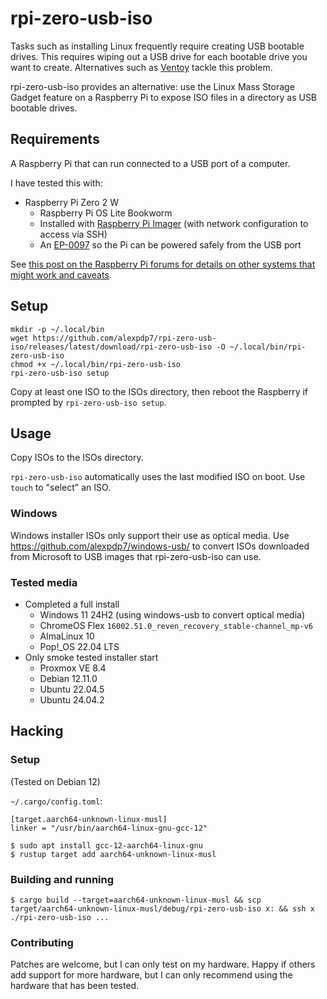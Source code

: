 # rpi-zero-usb-iso

Tasks such as installing Linux frequently require creating USB bootable drives.
This requires wiping out a USB drive for each bootable drive you want to create.
Alternatives such as [Ventoy](https://www.ventoy.net/) tackle this problem.

rpi-zero-usb-iso provides an alternative: use the Linux Mass Storage Gadget feature on a Raspberry Pi to expose ISO files in a directory as USB bootable drives.

## Requirements

A Raspberry Pi that can run connected to a USB port of a computer.

I have tested this with:

* Raspberry Pi Zero 2 W
  * Raspberry Pi OS Lite Bookworm
  * Installed with [Raspberry Pi Imager](https://www.raspberrypi.com/documentation/computers/getting-started.html#raspberry-pi-imager) (with network configuration to access via SSH)
  * An [EP-0097](https://wiki.52pi.com/index.php/EP-0097) so the Pi can be powered safely from the USB port

See [this post on the Raspberry Pi forums for details on other systems that might work and caveats](https://forums.raspberrypi.com/viewtopic.php?t=388185#p2316711).

## Setup

```
mkdir -p ~/.local/bin
wget https://github.com/alexpdp7/rpi-zero-usb-iso/releases/latest/download/rpi-zero-usb-iso -O ~/.local/bin/rpi-zero-usb-iso
chmod +x ~/.local/bin/rpi-zero-usb-iso
rpi-zero-usb-iso setup
```

Copy at least one ISO to the ISOs directory, then reboot the Raspberry if prompted by `rpi-zero-usb-iso setup`.

## Usage

Copy ISOs to the ISOs directory.

`rpi-zero-usb-iso` automatically uses the last modified ISO on boot.
Use `touch` to "select" an ISO.

### Windows

Windows installer ISOs only support their use as optical media.
Use <https://github.com/alexpdp7/windows-usb/> to convert ISOs downloaded from Microsoft to USB images that rpi-zero-usb-iso can use.

### Tested media

* Completed a full install
  * Windows 11 24H2 (using windows-usb to convert optical media)
  * ChromeOS Flex `16002.51.0_reven_recovery_stable-channel_mp-v6`
  * AlmaLinux 10
  * Pop!_OS 22.04 LTS
* Only smoke tested installer start
  * Proxmox VE 8.4
  * Debian 12.11.0
  * Ubuntu 22.04.5
  * Ubuntu 24.04.2

## Hacking

### Setup

(Tested on Debian 12)

`~/.cargo/config.toml`:

```
[target.aarch64-unknown-linux-musl]
linker = "/usr/bin/aarch64-linux-gnu-gcc-12"
```

```
$ sudo apt install gcc-12-aarch64-linux-gnu
$ rustup target add aarch64-unknown-linux-musl
```

### Building and running

```
$ cargo build --target=aarch64-unknown-linux-musl && scp target/aarch64-unknown-linux-musl/debug/rpi-zero-usb-iso x: && ssh x ./rpi-zero-usb-iso ...
```

### Contributing

Patches are welcome, but I can only test on my hardware.
Happy if others add support for more hardware, but I can only recommend using the hardware that has been tested.
